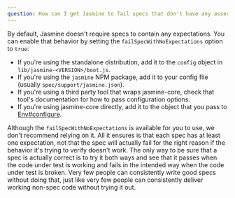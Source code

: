 ```yaml
---
question: How can I get Jasmine to fail specs that don't have any assertions?
---
```


By default, Jasmine doesn't require specs to contain any expectations. You can
enable that behavior by setting the `failSpecWithNoExpectations` option to
`true`:

* If you're using the standalone distribution, add it to the `config` object
  in `lib/jasmine-<VERSION>/boot.js`.
* If you're using the `jasmine` NPM package, add it to your config file
  (usually `spec/support/jasmine.json`).
* If you're using a third party tool that wraps jasmine-core, check that tool's
  documentation for how to pass configuration options.
* If you're using jasmine-core directly, add it to the object that you pass to
  [Env#configure](/api/edge/Env.html#configure).

Although the `failSpecWithNoExpectations` is available for you to use, we don't recommend
relying on it. All it ensures is that each spec has at least one expectation, not
that the spec will actually fail for the right reason if the behavior it's
trying to verify doesn't work. The only way to be sure that a spec is actually
correct is to try it both ways and see that it passes when the code under test
is working and fails in the intended way when the code under test is broken.
Very few people can consistently write good specs without doing that, just like
very few people can consistently deliver working non-spec code without trying
it out.
